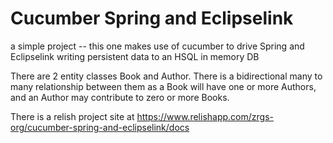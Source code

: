 Cucumber Spring and Eclipselink
===============================

a simple project -- this one makes use of cucumber to drive Spring and Eclipselink writing
persistent data to an HSQL in memory DB

There are 2 entity classes Book and Author. There is a bidirectional many to many relationship between them
 as a Book will have one or more Authors, and an Author may contribute to zero or more Books.

There is a relish project site at https://www.relishapp.com/zrgs-org/cucumber-spring-and-eclipselink/docs
